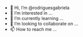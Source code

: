 - 👋 Hi, I’m @rodriguesgabriela
- 👀 I’m interested in ...
- 🌱 I’m currently learning ...
- 💞️ I’m looking to collaborate on ...
- 📫 How to reach me ...

<!---
rodriguesgabriela/rodriguesgabriela is a ✨ special ✨ repository because its `README.md` (this file) appears on your GitHub profile.
You can click the Preview link to take a look at your changes.
--->
